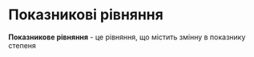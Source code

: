 # Показникові рівняння

<b>Показникове рівняння</b> - це рівняння, що містить змінну в показнику степеня